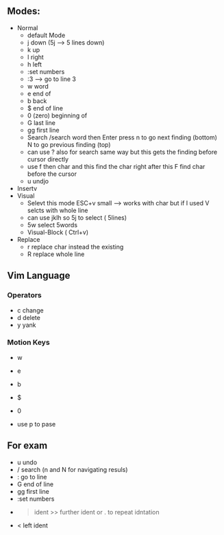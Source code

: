 ## Modes:
- Normal
  - default Mode
  - j down (5j --> 5 lines down)
  - k up
  - l right
  - h left
  - :set numbers
  - :3 --> go to line 3
  - w word
  - e end of
  - b back
  - $ end of line
  - 0 (zero) beginning of
  - G last line
  - gg first line
  - Search /search word then Enter press n to go next finding (bottom) N to go previous finding (top)
  - can use ? also for search same way but this gets the finding before cursor directly
  - use f then char and this find the char right after this F find char before the cursor
  - u undjo
- Insertv
- Visual
  - Selevt this mode ESC+v small --> works with char but if I used V selcts with whole line
  - can use jklh so 5j to select ( 5lines)
  - 5w select 5words
  - Visual-Block ( Ctrl+v)
- Replace
  - r replace char instead the existing
  - R replace whole line


## Vim Language
### Operators
- c  change
- d  delete
- y  yank
### Motion Keys
- w
- e
- b
- $
- 0
  

- use p to pase

## For exam
- u undo
- / search (n and N for navigating resuls)
- : go to line
- G end of line
- gg first line
- :set numbers
- > ident >> further ident or . to repeat idntation
- < left ident